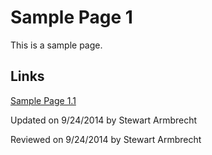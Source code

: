 Sample Page 1
===========

This is a sample page.

Links
-------
[Sample Page 1.1](Sample1/SamplePage1_1)

<p class="updated">Updated on 9/24/2014 by Stewart Armbrecht</p>
<p class="reviewed">Reviewed on 9/24/2014 by Stewart Armbrecht</p>
